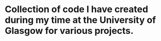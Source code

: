 # Collection of code I have created during my time at the University of Glasgow for various projects.
